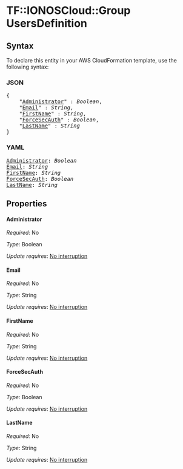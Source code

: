 # TF::IONOSCloud::Group UsersDefinition

## Syntax

To declare this entity in your AWS CloudFormation template, use the following syntax:

### JSON

<pre>
{
    "<a href="#administrator" title="Administrator">Administrator</a>" : <i>Boolean</i>,
    "<a href="#email" title="Email">Email</a>" : <i>String</i>,
    "<a href="#firstname" title="FirstName">FirstName</a>" : <i>String</i>,
    "<a href="#forcesecauth" title="ForceSecAuth">ForceSecAuth</a>" : <i>Boolean</i>,
    "<a href="#lastname" title="LastName">LastName</a>" : <i>String</i>
}
</pre>

### YAML

<pre>
<a href="#administrator" title="Administrator">Administrator</a>: <i>Boolean</i>
<a href="#email" title="Email">Email</a>: <i>String</i>
<a href="#firstname" title="FirstName">FirstName</a>: <i>String</i>
<a href="#forcesecauth" title="ForceSecAuth">ForceSecAuth</a>: <i>Boolean</i>
<a href="#lastname" title="LastName">LastName</a>: <i>String</i>
</pre>

## Properties

#### Administrator

_Required_: No

_Type_: Boolean

_Update requires_: [No interruption](https://docs.aws.amazon.com/AWSCloudFormation/latest/UserGuide/using-cfn-updating-stacks-update-behaviors.html#update-no-interrupt)

#### Email

_Required_: No

_Type_: String

_Update requires_: [No interruption](https://docs.aws.amazon.com/AWSCloudFormation/latest/UserGuide/using-cfn-updating-stacks-update-behaviors.html#update-no-interrupt)

#### FirstName

_Required_: No

_Type_: String

_Update requires_: [No interruption](https://docs.aws.amazon.com/AWSCloudFormation/latest/UserGuide/using-cfn-updating-stacks-update-behaviors.html#update-no-interrupt)

#### ForceSecAuth

_Required_: No

_Type_: Boolean

_Update requires_: [No interruption](https://docs.aws.amazon.com/AWSCloudFormation/latest/UserGuide/using-cfn-updating-stacks-update-behaviors.html#update-no-interrupt)

#### LastName

_Required_: No

_Type_: String

_Update requires_: [No interruption](https://docs.aws.amazon.com/AWSCloudFormation/latest/UserGuide/using-cfn-updating-stacks-update-behaviors.html#update-no-interrupt)


